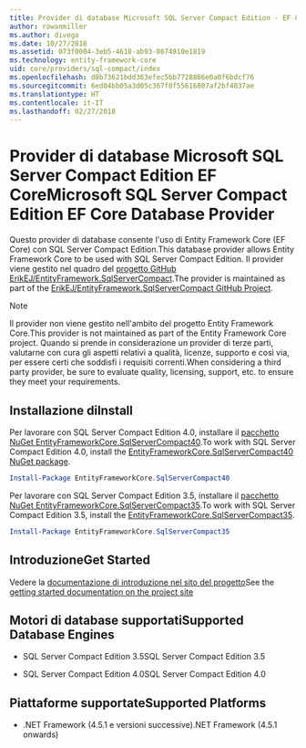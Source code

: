 ```yaml
---
title: Provider di database Microsoft SQL Server Compact Edition - EF Core
author: rowanmiller
ms.author: divega
ms.date: 10/27/2016
ms.assetid: 073f0004-3eb5-4618-ab93-0674910e1819
ms.technology: entity-framework-core
uid: core/providers/sql-compact/index
ms.openlocfilehash: d8b73621bdd363efec5bb7728886e0a0f6bdcf76
ms.sourcegitcommit: 6ed04bb05a3d05c367f0f55616807af2bf4037ae
ms.translationtype: HT
ms.contentlocale: it-IT
ms.lasthandoff: 02/27/2018
---
```

# <a name="microsoft-sql-server-compact-edition-ef-core-database-provider"></a><span data-ttu-id="1cde6-102">Provider di database Microsoft SQL Server Compact Edition EF Core</span><span class="sxs-lookup"><span data-stu-id="1cde6-102">Microsoft SQL Server Compact Edition EF Core Database Provider</span></span>

<span data-ttu-id="1cde6-103">Questo provider di database consente l'uso di Entity Framework Core (EF Core) con SQL Server Compact Edition.</span><span class="sxs-lookup"><span data-stu-id="1cde6-103">This database provider allows Entity Framework Core to be used with SQL Server Compact Edition.</span></span> <span data-ttu-id="1cde6-104">Il provider viene gestito nel quadro del [progetto GitHub ErikEJ/EntityFramework.SqlServerCompact](https://github.com/ErikEJ/EntityFramework.SqlServerCompact).</span><span class="sxs-lookup"><span data-stu-id="1cde6-104">The provider is maintained as part of the [ErikEJ/EntityFramework.SqlServerCompact GitHub Project](https://github.com/ErikEJ/EntityFramework.SqlServerCompact).</span></span>

> [!NOTE]  
> <span data-ttu-id="1cde6-105">Il provider non viene gestito nell'ambito del progetto Entity Framework Core.</span><span class="sxs-lookup"><span data-stu-id="1cde6-105">This provider is not maintained as part of the Entity Framework Core project.</span></span> <span data-ttu-id="1cde6-106">Quando si prende in considerazione un provider di terze parti, valutarne con cura gli aspetti relativi a qualità, licenze, supporto e così via, per essere certi che soddisfi i requisiti correnti.</span><span class="sxs-lookup"><span data-stu-id="1cde6-106">When considering a third party provider, be sure to evaluate quality, licensing, support, etc. to ensure they meet your requirements.</span></span>

## <a name="install"></a><span data-ttu-id="1cde6-107">Installazione di</span><span class="sxs-lookup"><span data-stu-id="1cde6-107">Install</span></span>

<span data-ttu-id="1cde6-108">Per lavorare con SQL Server Compact Edition 4.0, installare il [pacchetto NuGet EntityFrameworkCore.SqlServerCompact40](https://www.nuget.org/packages/EntityFrameworkCore.SqlServerCompact40).</span><span class="sxs-lookup"><span data-stu-id="1cde6-108">To work with SQL Server Compact Edition 4.0, install the [EntityFrameworkCore.SqlServerCompact40 NuGet package](https://www.nuget.org/packages/EntityFrameworkCore.SqlServerCompact40).</span></span>

``` powershell
Install-Package EntityFrameworkCore.SqlServerCompact40
```

<span data-ttu-id="1cde6-109">Per lavorare con SQL Server Compact Edition 3.5, installare il [pacchetto NuGet EntityFrameworkCore.SqlServerCompact35](https://www.nuget.org/packages/EntityFrameworkCore.SqlServerCompact35).</span><span class="sxs-lookup"><span data-stu-id="1cde6-109">To work with SQL Server Compact Edition 3.5, install the [EntityFrameworkCore.SqlServerCompact35](https://www.nuget.org/packages/EntityFrameworkCore.SqlServerCompact35).</span></span>

``` powershell
Install-Package EntityFrameworkCore.SqlServerCompact35
```

## <a name="get-started"></a><span data-ttu-id="1cde6-110">Introduzione</span><span class="sxs-lookup"><span data-stu-id="1cde6-110">Get Started</span></span>

<span data-ttu-id="1cde6-111">Vedere la [documentazione di introduzione nel sito del progetto](https://github.com/ErikEJ/EntityFramework.SqlServerCompact/wiki/Using-EF-Core-with-SQL-Server-Compact-in-Traditional-.NET-Applications)</span><span class="sxs-lookup"><span data-stu-id="1cde6-111">See the [getting started documentation on the project site](https://github.com/ErikEJ/EntityFramework.SqlServerCompact/wiki/Using-EF-Core-with-SQL-Server-Compact-in-Traditional-.NET-Applications)</span></span>

## <a name="supported-database-engines"></a><span data-ttu-id="1cde6-112">Motori di database supportati</span><span class="sxs-lookup"><span data-stu-id="1cde6-112">Supported Database Engines</span></span>

* <span data-ttu-id="1cde6-113">SQL Server Compact Edition 3.5</span><span class="sxs-lookup"><span data-stu-id="1cde6-113">SQL Server Compact Edition 3.5</span></span>

* <span data-ttu-id="1cde6-114">SQL Server Compact Edition 4.0</span><span class="sxs-lookup"><span data-stu-id="1cde6-114">SQL Server Compact Edition 4.0</span></span>

## <a name="supported-platforms"></a><span data-ttu-id="1cde6-115">Piattaforme supportate</span><span class="sxs-lookup"><span data-stu-id="1cde6-115">Supported Platforms</span></span>

* <span data-ttu-id="1cde6-116">.NET Framework (4.5.1 e versioni successive)</span><span class="sxs-lookup"><span data-stu-id="1cde6-116">.NET Framework (4.5.1 onwards)</span></span>
